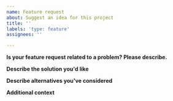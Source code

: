 ```yaml
---
name: Feature request
about: Suggest an idea for this project
title: ''
labels: 'type: feature'
assignees: ''

---
```



<!--
Please make sure that we do not have any requests for this feature already open. You can ensure this by searching the issue list for this repository. If there is a duplicate, please add a comment to the existing issue instead.
-->

**Is your feature request related to a problem? Please describe.**
<!--
A clear and concise description of what the problem is. Ex. I'm always frustrated when [...]
-->

**Describe the solution you'd like**
<!-- A clear and concise description of what you want to happen. -->

**Describe alternatives you've considered**
<!--
A clear and concise description of any alternative solutions or features you've considered.
-->

**Additional context**
<!-- Add any other context or screenshots about the feature request here. -->
